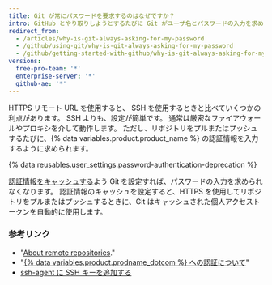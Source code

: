 ```yaml
---
title: Git が常にパスワードを要求するのはなぜですか？
intro: GitHub とやり取りしようとするたびに Git がユーザ名とパスワードの入力を求めてくる場合は、おそらくリポジトリに HTTPS クローン URL を使用しています。
redirect_from:
  - /articles/why-is-git-always-asking-for-my-password
  - /github/using-git/why-is-git-always-asking-for-my-password
  - /github/getting-started-with-github/why-is-git-always-asking-for-my-password
versions:
  free-pro-team: '*'
  enterprise-server: '*'
  github-ae: '*'
---
```


HTTPS リモート URL を使用すると、 SSH を使用するときと比べていくつかの利点があります。 SSH よりも、設定が簡単です。 通常は厳密なファイアウォールやプロキシを介して動作します。 ただし、リポジトリをプルまたはプッシュするたびに、{% data variables.product.product_name %} の認証情報を入力するように求められます。

{% data reusables.user_settings.password-authentication-deprecation %}

[認証情報をキャッシュする](/github/getting-started-with-github/caching-your-github-credentials-in-git)よう Git を設定すれば、パスワードの入力を求められなくなります。 認証情報のキャッシュを設定すると、HTTPS を使用してリポジトリをプルまたはプッシュするときに、Git はキャッシュされた個人アクセストークンを自動的に使用します。

### 参考リンク

- "[About remote repositories](/github/getting-started-with-github/about-remote-repositories)."
- "[{% data variables.product.prodname_dotcom %} への認証について](/github/authenticating-to-github/about-authentication-to-github)"
- [ssh-agent に SSH キーを追加する](/github/authenticating-to-github/generating-a-new-ssh-key-and-adding-it-to-the-ssh-agent#adding-your-ssh-key-to-the-ssh-agent)
